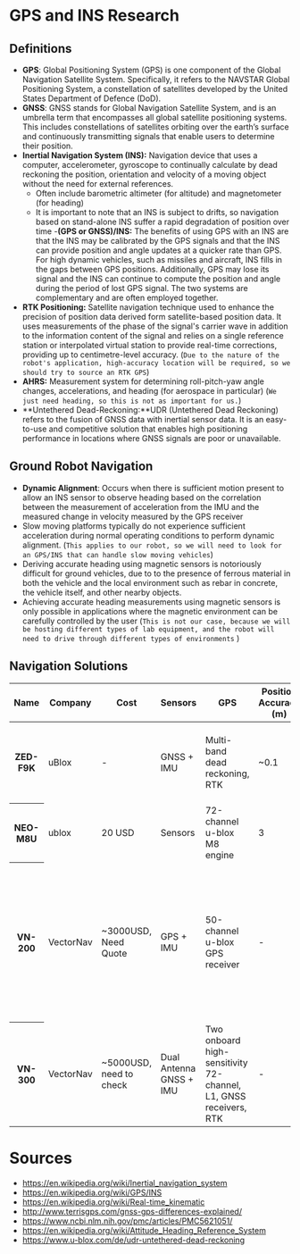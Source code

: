 # GPS and INS Research

## Definitions

- **GPS**: Global Positioning System (GPS) is one component of the Global Navigation Satellite System. Specifically, it refers to the NAVSTAR Global Positioning System, a constellation of satellites developed by the United States Department of Defence (DoD).
- **GNSS**: GNSS stands for Global Navigation Satellite System, and is an umbrella term that encompasses all global satellite positioning systems. This includes constellations of satellites orbiting over the earth’s surface and continuously transmitting signals that enable users to determine their position.
- **Inertial Navigation System (INS):** Navigation device that uses a computer, accelerometer, gyroscope to continually calculate by dead reckoning the position, orientation and velocity of a moving object without the need for external references.
  - Often include barometric altimeter (for altitude) and magnetometer (for heading)
  - It is important to note that an INS is subject to drifts, so navigation based on stand-alone INS suffer a rapid degradation of position over time -**(GPS or GNSS)/INS:** The benefits of using GPS with an INS are that the INS may be calibrated by the GPS signals and that the INS can provide position and angle updates at a quicker rate than GPS. For high dynamic vehicles, such as missiles and aircraft, INS fills in the gaps between GPS positions. Additionally, GPS may lose its signal and the INS can continue to compute the position and angle during the period of lost GPS signal. The two systems are complementary and are often employed together.
- **RTK Positioning:** Satellite navigation technique used to enhance the precision of position data derived form satellite-based position data. It uses measurements of the phase of the signal's carrier wave in addition to the information content of the signal and relies on a single reference station or interpolated virtual station to provide real-time corrections, providing up to centimetre-level accuracy. (`Due to the nature of the robot's application, high-accuracy location will be required, so we should try to source an RTK GPS`)
- **AHRS:** Measurement system for determining roll-pitch-yaw angle changes, accelerations, and heading (for aerospace in particular) (`We just need heading, so this is not as important for us.`)
- **Untethered Dead-Reckoning:**UDR (Untethered Dead Reckoning) refers to the fusion of GNSS data with inertial sensor data. It is an easy-to-use and competitive solution that enables high positioning performance in locations where GNSS signals are poor or unavailable.

## Ground Robot Navigation

- **Dynamic Alignment**: Occurs when there is sufficient motion present to allow an INS sensor to observe heading based on the correlation between the measurement of acceleration from the IMU and the measured change in velocity measured by the GPS receiver
- Slow moving platforms typically do not experience sufficient acceleration during normal operating conditions to perform dynamic alignment. (`This applies to our robot, so we will need to look for an GPS/INS that can handle slow moving vehicles`)
- Deriving accurate heading using magnetic sensors is notoriously difficult for ground vehicles, due to to the presence of ferrous material in both the vehicle and the local environment such as rebar in concrete, the vehicle itself, and other nearby objects.
- Achieving accurate heading measurements using magnetic sensors is only possible in applications where the magnetic environment can be carefully controlled by the user (`This is not our case, because we will be hosting different types of lab equipment, and the robot will need to drive through different types of environments` )

## Navigation Solutions

<table>
<thead>
  <tr>
    <th>Name</th>
    <th>Company</th>
    <th>Cost</th>
    <th>Sensors</th>
    <th>GPS</th>
    <th>Position Accuracy (m)</th>
    <th>Heading Accuracy (deg)</th>
    <th>Roll/Pitch Accuracy (deg)</th>
    <th>Notes</th>
    <th>IMU Frequency (Hz)</th>
    <th>Navigation Frequency (Hz)</th>
    <th>Position Frequency (Hz)</th>
    <th>Power Consumption</th>
    <th>Communication</th>
    <th>PPS</th>
  </tr>
</thead>
<tbody>
  <tr>
    <th>ZED-F9K</th>
    <td>uBlox</td>
    <td>-</td>
    <td>GNSS + IMU</td>
    <td>Multi-band dead reckoning, RTK</td>
    <td>~0.1</td>
    <td>-</td>
    <td>-</td>
    <td>Would need to package somehow, or ask about packaging</td>
    <td>IMU Frequency (Hz)</td>
    <td>-</td>
    <td>30</td>
    <td>2.76V - 3.6V</td>
    <td>2 UART, 1 SPI, 1 DDC</td>
    <td>PPS</td>
  </tr>
  <tr>
    <th>NEO-M8U</th>
    <td>ublox</td>
    <td>20 USD</td>
    <td>Sensors</td>
    <td>72-channel u-blox M8 engine </td>
    <td>3</td>
    <td>1</td>
    <td>Roll/Pitch Accuracy</td>
    <td>Notes</td>
    <td>100</td>
    <td>30</td>
    <td>2</td>
    <td>Power Consumption</td>
    <td>Communication</td>
    <td>Yes, 30 ns accuracy</td>
  </tr>
  <tr>
    <th>VN-200</th>
    <td>VectorNav</td>
    <td>~3000USD, Need Quote</td>
    <td>GPS + IMU</td>
    <td>50-channel u-blox GPS receiver</td>
    <td>-</td>
    <td>0.3</td>
    <td>0.1</td>
    <td>agricultural robots, already in rugged casing, advanced Kalman filtering algorithms for position, velocity, and attitude</td>
    <td>800</td>
    <td>500</td>
    <td>-</td>
    <td>80 mA @ 5 V</td>
    <td>1 UART, 1 SPI</td>
    <td>Yes, need to double check</td>
  </tr>
  <tr>
    <th>VN-300</th>
    <td>VectorNav</td>
    <td>~5000USD, need to check</td>
    <td>Dual Antenna GNSS + IMU</td>
    <td>Two onboard high-sensitivity 72-channel, L1, GNSS receivers, RTK</td>
    <td>-</td>
    <td>0.3 (GPS-Compass)</td>
    <td>0.1</td>
    <td>advanced Kalman filtering algorithms for position, velocity, and attitude</td>
    <td>800</td>
    <td>400</td>
    <td>-</td>
    <td>250 mA @ 5 V</td>
    <td>1 UART, 1 SPI</td>
    <td>Yes, need to check</td>
  </tr>
</tbody>
</table>

# Sources

- https://en.wikipedia.org/wiki/Inertial_navigation_system
- https://en.wikipedia.org/wiki/GPS/INS
- https://en.wikipedia.org/wiki/Real-time_kinematic
- http://www.terrisgps.com/gnss-gps-differences-explained/
- https://www.ncbi.nlm.nih.gov/pmc/articles/PMC5621051/
- https://en.wikipedia.org/wiki/Attitude_Heading_Reference_System
- https://www.u-blox.com/de/udr-untethered-dead-reckoning
